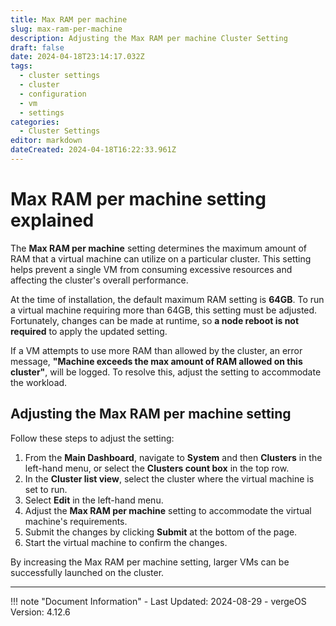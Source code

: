 ```yaml
---
title: Max RAM per machine  
slug: max-ram-per-machine  
description: Adjusting the Max RAM per machine Cluster Setting  
draft: false  
date: 2024-04-18T23:14:17.032Z  
tags:
  - cluster settings
  - cluster
  - configuration
  - vm
  - settings
categories:  
  - Cluster Settings  
editor: markdown  
dateCreated: 2024-04-18T16:22:33.961Z  
---
```


# Max RAM per machine setting explained

The **Max RAM per machine** setting determines the maximum amount of RAM that a virtual machine can utilize on a particular cluster. This setting helps prevent a single VM from consuming excessive resources and affecting the cluster's overall performance.

At the time of installation, the default maximum RAM setting is **64GB**. To run a virtual machine requiring more than 64GB, this setting must be adjusted. Fortunately, changes can be made at runtime, so **a node reboot is not required** to apply the updated setting.

If a VM attempts to use more RAM than allowed by the cluster, an error message, **"Machine exceeds the max amount of RAM allowed on this cluster"**, will be logged. To resolve this, adjust the setting to accommodate the workload.

## Adjusting the Max RAM per machine setting

Follow these steps to adjust the setting:

1. From the **Main Dashboard**, navigate to **System** and then **Clusters** in the left-hand menu, or select the **Clusters count box** in the top row.
2. In the **Cluster list view**, select the cluster where the virtual machine is set to run.
3. Select **Edit** in the left-hand menu.
4. Adjust the **Max RAM per machine** setting to accommodate the virtual machine's requirements.
5. Submit the changes by clicking **Submit** at the bottom of the page.
6. Start the virtual machine to confirm the changes.

By increasing the Max RAM per machine setting, larger VMs can be successfully launched on the cluster.

---

!!! note "Document Information"
    - Last Updated: 2024-08-29
    - vergeOS Version: 4.12.6
